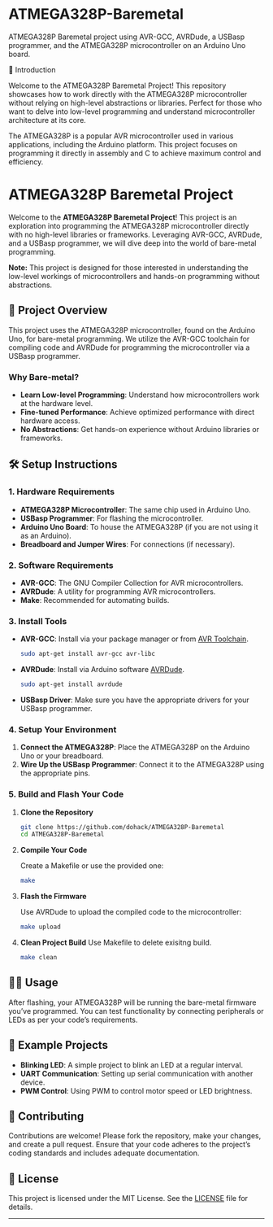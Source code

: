 # ATMEGA328P-Baremetal

ATMEGA328P Baremetal project using AVR-GCC, AVRDude, a USBasp programmer, and the ATMEGA328P microcontroller on an Arduino Uno board.

🚀 Introduction

Welcome to the ATMEGA328P Baremetal Project! This repository showcases how to work directly with the ATMEGA328P microcontroller without relying on high-level abstractions or libraries. Perfect for those who want to delve into low-level programming and understand microcontroller architecture at its core.

The ATMEGA328P is a popular AVR microcontroller used in various applications, including the Arduino platform. This project focuses on programming it directly in assembly and C to achieve maximum control and efficiency.

# ATMEGA328P Baremetal Project

Welcome to the **ATMEGA328P Baremetal Project**! This project is an exploration into programming the ATMEGA328P microcontroller directly with no high-level libraries or frameworks. Leveraging AVR-GCC, AVRDude, and a USBasp programmer, we will dive deep into the world of bare-metal programming.

**Note:** This project is designed for those interested in understanding the low-level workings of microcontrollers and hands-on programming without abstractions.

## 📜 Project Overview

This project uses the ATMEGA328P microcontroller, found on the Arduino Uno, for bare-metal programming. We utilize the AVR-GCC toolchain for compiling code and AVRDude for programming the microcontroller via a USBasp programmer.

### Why Bare-metal?

- **Learn Low-level Programming**: Understand how microcontrollers work at the hardware level.
- **Fine-tuned Performance**: Achieve optimized performance with direct hardware access.
- **No Abstractions**: Get hands-on experience without Arduino libraries or frameworks.

## 🛠️ Setup Instructions

### 1. **Hardware Requirements**

- **ATMEGA328P Microcontroller**: The same chip used in Arduino Uno.
- **USBasp Programmer**: For flashing the microcontroller.
- **Arduino Uno Board**: To house the ATMEGA328P (if you are not using it as an Arduino).
- **Breadboard and Jumper Wires**: For connections (if necessary).

### 2. **Software Requirements**

- **AVR-GCC**: The GNU Compiler Collection for AVR microcontrollers.
- **AVRDude**: A utility for programming AVR microcontrollers.
- **Make**: Recommended for automating builds.

### 3. **Install Tools**

- **AVR-GCC**: Install via your package manager or from [AVR Toolchain](https://www.microchip.com/en-us/tools-resources/develop/microchip-studio/gcc-compilers).

  ```bash
  sudo apt-get install avr-gcc avr-libc
  ```

- **AVRDude**: Install via Arduino software [AVRDude](https://www.arduino.cc/en/software).

  ```bash
  sudo apt-get install avrdude
  ```

- **USBasp Driver**: Make sure you have the appropriate drivers for your USBasp programmer.

### 4. **Setup Your Environment**

1. **Connect the ATMEGA328P**: Place the ATMEGA328P on the Arduino Uno or your breadboard.
2. **Wire Up the USBasp Programmer**: Connect it to the ATMEGA328P using the appropriate pins.

### 5. **Build and Flash Your Code**

1. **Clone the Repository**

   ```bash
   git clone https://github.com/dohack/ATMEGA328P-Baremetal
   cd ATMEGA328P-Baremetal
   ```

2. **Compile Your Code**

   Create a Makefile or use the provided one:

   ```bash
   make
   ```

3. **Flash the Firmware**

   Use AVRDude to upload the compiled code to the microcontroller:

   ```bash
   make upload
   ```

4. **Clean Project Build**
 Use Makefile to delete exisitng build.

   ```bash
   make clean
   ```

## 🧑‍💻 Usage

After flashing, your ATMEGA328P will be running the bare-metal firmware you’ve programmed. You can test functionality by connecting peripherals or LEDs as per your code’s requirements.

## 🔧 Example Projects

- **Blinking LED**: A simple project to blink an LED at a regular interval.
- **UART Communication**: Setting up serial communication with another device.
- **PWM Control**: Using PWM to control motor speed or LED brightness.

## 🤝 Contributing

Contributions are welcome! Please fork the repository, make your changes, and create a pull request. Ensure that your code adheres to the project’s coding standards and includes adequate documentation.

## 📜 License

This project is licensed under the MIT License. See the [LICENSE](LICENSE) file for details.

---
